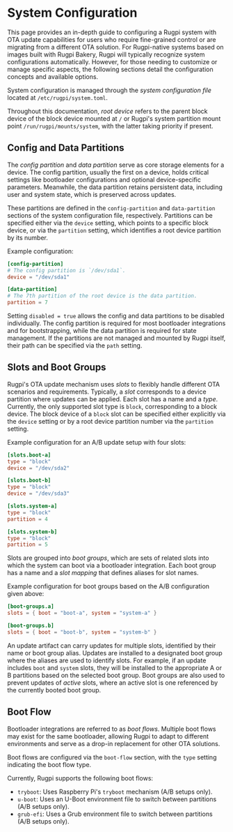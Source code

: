 # System Configuration

This page provides an in-depth guide to configuring a Rugpi system with OTA update capabilities for users who require fine-grained control or are migrating from a different OTA solution.
For Rugpi-native systems based on images built with Rugpi Bakery, Rugpi will typically recognize system configurations automatically.
However, for those needing to customize or manage specific aspects, the following sections detail the configuration concepts and available options.

System configuration is managed through the _system configuration file_ located at `/etc/rugpi/system.toml`.

Throughout this documentation, _root device_ refers to the parent block device of the block device mounted at `/` or Rugpi's system partition mount point `/run/rugpi/mounts/system`, with the latter taking priority if present.

## Config and Data Partitions

The _config partition_ and _data partition_ serve as core storage elements for a device.
The config partition, usually the first on a device, holds critical settings like bootloader configurations and optional device-specific parameters.
Meanwhile, the data partition retains persistent data, including user and system state, which is preserved across updates.

These partitions are defined in the `config-partition` and `data-partition` sections of the system configuration file, respectively.
Partitions can be specified either via the `device` setting, which points to a specific block device, or via the `partition` setting, which identifies a root device partition by its number.

Example configuration:

```toml
[config-partition]
# The config partition is `/dev/sda1`.
device = "/dev/sda1"

[data-partition]
# The 7th partition of the root device is the data partition.
partition = 7
```

Setting `disabled = true` allows the config and data partitions to be disabled individually.
The config partition is required for most bootloader integrations and for bootstrapping, while the data partition is required for state management.
If the partitions are not managed and mounted by Rugpi itself, their path can be specified via the `path` setting.

## Slots and Boot Groups

Rugpi's OTA update mechanism uses _slots_ to flexibly handle different OTA scenarios and requirements.
Typically, a _slot_ corresponds to a device partition where updates can be applied.
Each slot has a name and a _type_.
Currently, the only supported slot type is `block`, corresponding to a block device. The block device of a `block` slot can be specified either explicitly via the `device` setting or by a root device partition number via the `partition` setting.

Example configuration for an A/B update setup with four slots:

```toml
[slots.boot-a]
type = "block"
device = "/dev/sda2"

[slots.boot-b]
type = "block"
device = "/dev/sda3"

[slots.system-a]
type = "block"
partition = 4

[slots.system-b]
type = "block"
partition = 5
```

Slots are grouped into _boot groups_, which are sets of related slots into which the system can boot via a bootloader integration.
Each boot group has a name and a _slot mapping_ that defines aliases for slot names.

Example configuration for boot groups based on the A/B configuration given above:

```toml
[boot-groups.a]
slots = { boot = "boot-a", system = "system-a" }

[boot-groups.b]
slots = { boot = "boot-b", system = "system-b" }
```

An update artifact can carry updates for multiple slots, identified by their name or boot group alias.
Updates are installed to a designated boot group where the aliases are used to identify slots.
For example, if an update includes `boot` and `system` slots, they will be installed to the appropriate A or B partitions based on the selected boot group.
Boot groups are also used to prevent updates of _active_ slots, where an active slot is one referenced by the currently booted boot group.

## Boot Flow

Bootloader integrations are referred to as _boot flows_.
Multiple boot flows may exist for the same bootloader, allowing Rugpi to adapt to different environments and serve as a drop-in replacement for other OTA solutions.

Boot flows are configured via the `boot-flow` section, with the `type` setting indicating the boot flow type.

Currently, Rugpi supports the following boot flows:

- `tryboot`: Uses Raspberry Pi's `tryboot` mechanism (A/B setups only).
- `u-boot`: Uses an U-Boot environment file to switch between partitions (A/B setups only).
- `grub-efi`: Uses a Grub environment file to switch between partitions (A/B setups only).
